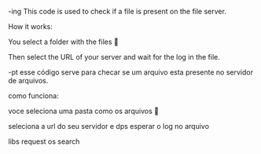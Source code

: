 -ing
This code is used to check if a file is present on the file server.

How it works:

You select a folder with the files 📂

Then select the URL of your server and wait for the log in the file.

-pt
esse código serve para checar se um arquivo esta presente no servidor de arquivos. 

como funciona: 

voce seleciona uma pasta como os arquivos 📂 

seleciona a url do seu servidor e dps esperar o log no arquivo

libs
request
os
search